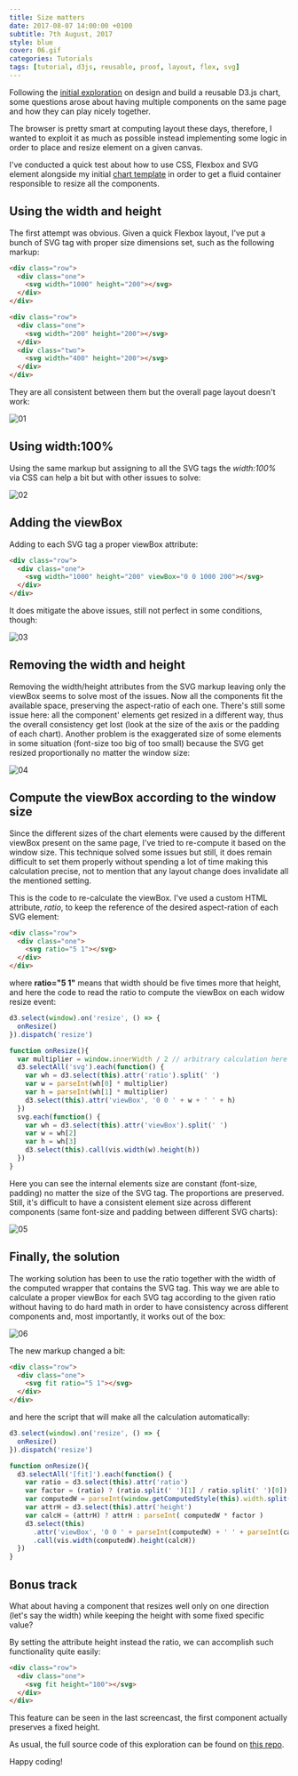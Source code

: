 ```yaml
---
title: Size matters
date: 2017-08-07 14:00:00 +0100
subtitle: 7th August, 2017
style: blue
cover: 06.gif
categories: Tutorials
tags: [tutorial, d3js, reusable, proof, layout, flex, svg]
---
```


Following the [initial exploration](http://fabiofranchino.com/blog/towards-a-better-chart-template/) on design and build a reusable D3.js chart, some questions arose about having multiple components on the same page and how they can play nicely together.

The browser is pretty smart at computing layout these days, therefore, I wanted to exploit it as much as possible instead implementing some logic in order to place and resize element on a given canvas.

I've conducted a quick test about how to use CSS, Flexbox and SVG element alongside my initial [chart template](http://fabiofranchino.com/blog/towards-a-better-chart-template/) in order to get a fluid container responsible to resize all the components.

## Using the width and height

The first attempt was obvious. Given a quick Flexbox layout, I've put a bunch of SVG tag with proper size dimensions set, such as the following markup:

```html
<div class="row">
  <div class="one">
    <svg width="1000" height="200"></svg>
  </div>
</div>

<div class="row">
  <div class="one">
    <svg width="200" height="200"></svg>
  </div>
  <div class="two">
    <svg width="400" height="200"></svg>
  </div>
</div>
```

They are all consistent between them but the overall page layout doesn't work:

![01](/assets/blog/size-matters/01.gif)

## Using width:100%

Using the same markup but assigning to all the SVG tags the *width:100%* via CSS can help a bit but with other issues to solve:

![02](/assets/blog/size-matters/02.gif)

## Adding the viewBox

Adding to each SVG tag a proper viewBox attribute:

```html
<div class="row">
  <div class="one">
    <svg width="1000" height="200" viewBox="0 0 1000 200"></svg>
  </div>
</div>
```

It does mitigate the above issues, still not perfect in some conditions, though:

![03](/assets/blog/size-matters/03.gif)

## Removing the width and height

Removing the width/height attributes from the SVG markup leaving only the viewBox seems to solve most of the issues. Now all the components fit the available space, preserving the aspect-ratio of each one. There's still some issue here: all the component' elements get resized in a different way, thus the overall consistency get lost (look at the size of the axis or the padding of each chart). Another problem is the exaggerated size of some elements in some situation (font-size too big of too small) because the SVG get resized proportionally no matter the window size:

![04](/assets/blog/size-matters/04.gif)

## Compute the viewBox according to the window size

Since the different sizes of the chart elements were caused by the different viewBox present on the same page, I've tried to re-compute it based on the window size. This technique solved some issues but still, it does remain difficult to set them properly without spending a lot of time making this calculation precise, not to mention that any layout change does invalidate all the mentioned setting.

This is the code to re-calculate the viewBox. I've used a custom HTML attribute, *ratio*, to keep the reference of the desired aspect-ration of each SVG element:

```html
<div class="row">
  <div class="one">
    <svg ratio="5 1"></svg>
  </div>
</div>
```

where **ratio="5 1"** means that width should be five times more that height, and here the code to read the ratio to compute the viewBox on each widow resize event:

```javascript
d3.select(window).on('resize', () => {
  onResize()
}).dispatch('resize')

function onResize(){
  var multiplier = window.innerWidth / 2 // arbitrary calculation here
  d3.selectAll('svg').each(function() {
    var wh = d3.select(this).attr('ratio').split(' ')
    var w = parseInt(wh[0] * multiplier)
    var h = parseInt(wh[1] * multiplier)
    d3.select(this).attr('viewBox', '0 0 ' + w + ' ' + h)
  })
  svg.each(function() {
    var wh = d3.select(this).attr('viewBox').split(' ')
    var w = wh[2]
    var h = wh[3]
    d3.select(this).call(vis.width(w).height(h))
  })
}
```

Here you can see the internal elements size are constant (font-size, padding) no matter the size of the SVG tag. The proportions are preserved. Still, it's difficult to have a consistent element size across different components (same font-size and padding between different SVG charts):

![05](/assets/blog/size-matters/05.gif)

## Finally, the solution

The working solution has been to use the ratio together with the width of the computed wrapper that contains the SVG tag. This way we are able to calculate a proper viewBox for each SVG tag according to the given ratio without having to do hard math in order to have consistency across different components and, most importantly, it works out of the box:

![06](/assets/blog/size-matters/06.gif)

The new markup changed a bit:

```html
<div class="row">
  <div class="one">
    <svg fit ratio="5 1"></svg>
  </div>
</div>
```

and here the script that will make all the calculation automatically:

```javascript
d3.select(window).on('resize', () => {
  onResize()
}).dispatch('resize')

function onResize(){
  d3.selectAll('[fit]').each(function() {
    var ratio = d3.select(this).attr('ratio')
    var factor = (ratio) ? (ratio.split(' ')[1] / ratio.split(' ')[0]) : 1
    var computedW = parseInt(window.getComputedStyle(this).width.split('px')[0])
    var attrH = d3.select(this).attr('height')
    var calcH = (attrH) ? attrH : parseInt( computedW * factor )
    d3.select(this)
      .attr('viewBox', '0 0 ' + parseInt(computedW) + ' ' + parseInt(calcH))
      .call(vis.width(computedW).height(calcH))
  }) 
}
```

## Bonus track

What about having a component that resizes well only on one direction (let's say the width) while keeping the height with some fixed specific value?

By setting the attribute height instead the ratio, we can accomplish such functionality quite easily:

```html
<div class="row">
  <div class="one">
    <svg fit height="100"></svg>
  </div>
</div>
```

This feature can be seen in the last screencast, the first component actually preserves a fixed height.

As usual, the full source code of this exploration can be found on [this repo](https://github.com/fabiofranchino/size-matters).

Happy coding!